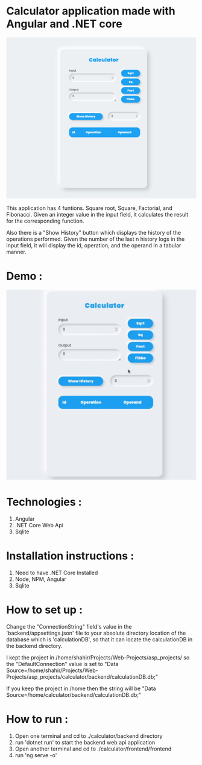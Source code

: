 # Calculator application made with Angular and .NET core

![](screenshot1.png)

This application has 4 funtions. Square root, Square, Factorial, and Fibonacci. Given an integer value in the input field, it calculates the result for the corresponding function. 

Also there is a "Show History" button which displays the history of the operations performed. Given the number of the last n history logs in the input field, it will display the id, operation, and the operand in a tabular manner. 

# Demo : 

![](demo.gif)

# Technologies : 

1. Angular
2. .NET Core Web Api 
3. Sqlite 

# Installation instructions : 

1. Need to have .NET Core Installed 
2. Node, NPM, Angular 
3. Sqlite

# How to set up : 

Change the "ConnectionString" field's value in the 'backend/appsettings.json' file to your absolute directory location of the database which is 'calculationDB', so that it can locate the calculationDB in the backend directory. 

I kept the project in /home/shahir/Projects/Web-Projects/asp_projects/ so the "DefaultConnection" value is set to "Data Source=/home/shahir/Projects/Web-Projects/asp_projects/calculator/backend/calculationDB.db;"

If you keep the project in /home then the string will be "Data Source=/home/calculator/backend/calculationDB.db;"

# How to run : 

1. Open one terminal and cd to ./calculator/backend directory 
2. run 'dotnet run' to start the backend web api application
3. Open another terminal and cd to ./calculator/frontend/frontend
4. run 'ng serve -o'



